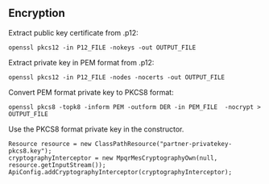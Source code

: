 ## Encryption

Extract public key certificate from .p12:
 
    openssl pkcs12 -in P12_FILE -nokeys -out OUTPUT_FILE
 
Extract private key in PEM format from .p12:
 
    openssl pkcs12 -in P12_FILE -nodes -nocerts -out OUTPUT_FILE
 
Convert PEM format private key to PKCS8 format:
 
    openssl pkcs8 -topk8 -inform PEM -outform DER -in PEM_FILE  -nocrypt > OUTPUT_FILE
 
Use the PKCS8 format private key in the constructor.
    
    Resource resource = new ClassPathResource("partner-privatekey-pkcs8.key");
    cryptographyInterceptor = new MpqrMesCryptographyOwn(null, resource.getInputStream());
    ApiConfig.addCryptographyInterceptor(cryptographyInterceptor);
